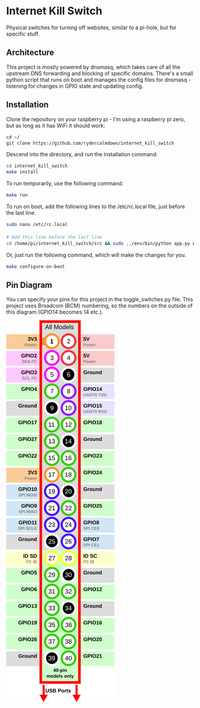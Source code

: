 # Internet Kill Switch
Physical switches for turning off websites, similar to a pi-hole, but for specific stuff.


## Architecture
This project is mostly powered by dnsmasq, which takes care of all the upstream DNS forwarding and blocking of specific domains. There's a small python script that runs on boot and manages the config files for dnsmasq - listening for changes in GPIO state and updating config.

## Installation
Clone the repository on your raspberry pi - I'm using a raspberry pi zero, but as long as it has WiFi it should work:

```
cd ~/
git clone https://github.com/rydercalmdown/internet_kill_switch
```

Descend into the directory, and run the installation command:
```bash
cd internet_kill_switch
make install
```

To run temporarily, use the following command:
```bash
make run
```

To run on boot, add the following lines to the /etc/rc.local file, just before the last line.

```bash
sudo nano /etc/rc.local

# Add this line before the last line
cd /home/pi/internet_kill_switch/src && sudo ../env/bin/python app.py &
```

Or, just run the following command, which will make the changes for you.
```bash
make configure-on-boot
```


## Pin Diagram
You can specify your pins for this project in the toggle_switches.py file. This project uses Broadcom (BCM) numbering, so the numbers on the outside of this diagram (GPIO14 becomes 14 etc.).


![Pin diagram](/misc/pin_layout.svg)
